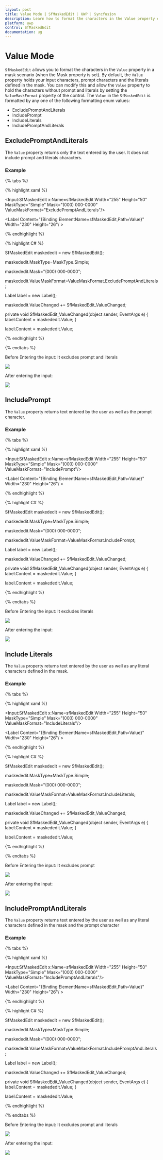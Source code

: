 ```yaml
---
layout: post
title: Value Mode | SfMaskedEdit | UWP | Syncfusion
description: Learn how to format the characters in the Value property of SfMaskedEdit control
platform: uwp
control: SfMaskedEdit
documentation: ug 
---
```

# Value Mode

`SfMaskedEdit` allows you to format the characters in the `Value` property in a mask scenario (when the Mask property is set). By default, the `Value` property holds your input characters, prompt characters and the literals defined in the mask. You can modify this and allow the `Value` property to hold the characters without prompt and literals by setting the `ValueMaskFormat` property of the control. The `Value` in the `SfMaskedEdit` is formatted by any one of the following formatting enum values:

* ExcludePromptAndLiterals
* IncludePrompt
* IncludeLiterals
* IncludePromptAndLiterals

## ExcludePromptAndLiterals
    
The `Value` property returns only the text entered by the user. It does not include prompt and literals characters.

### Example

{% tabs %}

{% highlight xaml %}

<Input:SfMaskedEdit x:Name=sfMaskedEdit Width="255" Height="50" MaskType="Simple" Mask="(000) 000-0000" ValueMaskFormat="ExcludePromptAndLiterals"/>

<Label Content="{Binding ElementName=sfMaskedEdit,Path=Value}" Width="230" Height="26"/ >

{% endhighlight %}

{% highlight C# %}

SfMaskedEdit maskededit = new SfMaskedEdit();

maskededit.MaskType=MaskType.Simple;

maskededit.Mask="(000) 000-0000";

maskededit.ValueMaskFormat=ValueMaskFormat.ExcludePromptAndLiterals;

Label label = new Label();

maskededit.ValueChanged += SfMaskedEdit_ValueChanged; 

private void SfMaskedEdit_ValueChanged(object sender, EventArgs e)
{
    label.Content = maskededit.Value;
}

label.Content = maskededit.Value;

{% endhighlight %}

{% endtabs %}

Before Entering the input:  It excludes prompt and literals

![](Value_Mode_Images/Value_Mode_Img1.jpg)

After entering the input:

![](Value_Mode_Images/Value_Mode_Img2.jpg)

## IncludePrompt
    
The `Value` property returns text entered by the user as well as the prompt character.

### Example

{% tabs %}

{% highlight xaml %}

<Input:SfMaskedEdit x:Name=sfMaskedEdit Width="255" Height="50" MaskType="Simple" Mask="(000) 000-0000" ValueMaskFormat="IncludePrompt"/>

<Label Content="{Binding ElementName=sfMaskedEdit,Path=Value}" Width="230" Height="26"/ >

{% endhighlight %}

{% highlight C# %}

SfMaskedEdit maskededit = new SfMaskedEdit();

maskededit.MaskType=MaskType.Simple;

maskededit.Mask="(000) 000-0000";

maskededit.ValueMaskFormat=ValueMaskFormat.IncludePrompt;

Label label = new Label();

maskededit.ValueChanged += SfMaskedEdit_ValueChanged; 

private void SfMaskedEdit_ValueChanged(object sender, EventArgs e)
{
    label.Content = maskededit.Value;
}

label.Content = maskededit.Value;

{% endhighlight %}

{% endtabs %}

Before Entering the input:  It excludes literals

![](Value_Mode_Images/Value_Mode_Img3.jpg)

After entering the input:

![](Value_Mode_Images/Value_Mode_Img4.jpg)

## Include Literals
   
The `Value` property returns text entered by the user as well as any literal characters defined in the mask.

### Example

{% tabs %}

{% highlight xaml %}

<Input:SfMaskedEdit x:Name=sfMaskedEdit Width="255" Height="50" MaskType="Simple" Mask="(000) 000-0000" ValueMaskFormat="IncludeLiterals"/>

<Label Content="{Binding ElementName=sfMaskedEdit,Path=Value}" Width="230" Height="26"/ >

{% endhighlight %}

{% highlight C# %}

SfMaskedEdit maskededit = new SfMaskedEdit();

maskededit.MaskType=MaskType.Simple;

maskededit.Mask="(000) 000-0000";

maskededit.ValueMaskFormat=ValueMaskFormat.IncludeLiterals;

Label label = new Label();

maskededit.ValueChanged += SfMaskedEdit_ValueChanged; 

private void SfMaskedEdit_ValueChanged(object sender, EventArgs e)
{
    label.Content = maskededit.Value;
}

label.Content = maskededit.Value;

{% endhighlight %}

{% endtabs %}

Before Entering the input:  It excludes prompt 

![](Value_Mode_Images/Value_Mode_Img5.jpg)

After entering the input:

![](Value_Mode_Images/Value_Mode_Img6.jpg)

## IncludePromptAndLiterals
    
The `Value` property returns text entered by the user as well as any literal characters defined in the mask and the prompt character

### Example

{% tabs %}

{% highlight xaml %}

<Input:SfMaskedEdit x:Name=sfMaskedEdit Width="255" Height="50" MaskType="Simple" Mask="(000) 000-0000" ValueMaskFormat="IncludePromptAndLiterals"/>

<Label Content="{Binding ElementName=sfMaskedEdit,Path=Value}" Width="230" Height="26"/ >

{% endhighlight %}

{% highlight C# %}

SfMaskedEdit maskededit = new SfMaskedEdit();

maskededit.MaskType=MaskType.Simple;

maskededit.Mask="(000) 000-0000";

maskededit.ValueMaskFormat=ValueMaskFormat.IncludePromptAndLiterals;

Label label = new Label();

maskededit.ValueChanged += SfMaskedEdit_ValueChanged; 

private void SfMaskedEdit_ValueChanged(object sender, EventArgs e)
{
    label.Content = maskededit.Value;
}

label.Content = maskededit.Value;

{% endhighlight %}

{% endtabs %}

Before Entering the input:  It excludes prompt and literals

![](Value_Mode_Images/Value_Mode_Img7.jpg)

After entering the input:

![](Value_Mode_Images/Value_Mode_Img8.jpg)